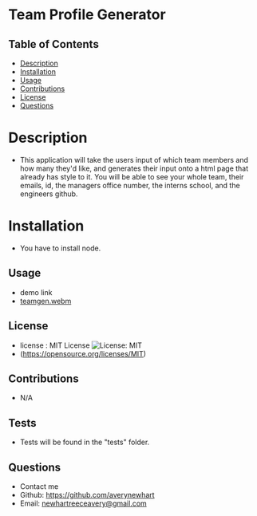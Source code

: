 # Team Profile Generator
 
  ## Table of Contents

  * [Description](#description)
  * [Installation](#installation)
  * [Usage](#usage)
  * [Contributions](#contributions)
  * [License](#license)
  * [Questions](#questions)
  
  # Description
  - This application will take the users input of which team members and how many they'd like, and generates their input onto a html page that already has style to it. You will be able to see your whole team, their emails, id, the managers office number, the interns school, and the engineers github.

  # Installation
  - You have to install node.

  ## Usage
  - demo link
  - [teamgen.webm](https://user-images.githubusercontent.com/113143631/214470218-ebdd69f1-6a50-4213-9831-2613788873e7.webm)


  ## License
  - license : MIT License ![License: MIT](https://img.shields.io/badge/License-MIT-yellow.svg)
  - (https://opensource.org/licenses/MIT)

  ## Contributions
  - N/A

  ## Tests
  - Tests will be found in the "tests" folder. 

  ## Questions
  - Contact me
  - Github: https://github.com/averynewhart
  - Email: newhartreeceavery@gmail.com
